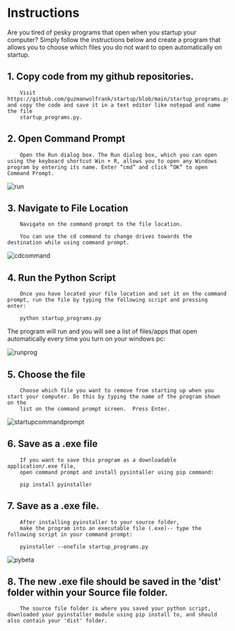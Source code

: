 # Instructions

Are you tired of pesky programs that open when you startup your computer? Simply follow the instructions below and create a program
that allows you to choose which files you do not want to open automatically on startup. 


## 1. Copy code from my github repositories. 
        Visit https://github.com/guzmanwolfrank/startup/blob/main/startup_programs.py and copy the code and save it in a text editor like notepad and name the file 
        startup_programs.py. 

## 2. Open Command Prompt 
        Open the Run dialog box. The Run dialog box, which you can open using the keyboard shortcut Win + R, allows you to open any Windows program by entering its name. Enter “cmd” and click “OK” to open Command Prompt.
![run](https://user-images.githubusercontent.com/29739578/229162515-c7f56abb-6a73-4013-8455-e1b8f7abe44e.jpg)

## 3. Navigate to File Location 
        Navigate on the command prompt to the file location.  
        
        You can use the cd command to change drives towards the destination while using command prompt. 
        
![cdcommand](https://user-images.githubusercontent.com/29739578/229164247-830bd7c1-3c17-479c-8cd1-989834ddff3a.jpg)

## 4. Run the Python Script
        Once you have located your file location and set it on the command prompt, run the file by typing the following script and pressing enter:
        
        python startup_programs.py 


The program will run and you will see a list of files/apps that open automatically every time you turn on your windows pc:

![runprog](https://user-images.githubusercontent.com/29739578/229165589-23c9371a-aee6-4fad-927d-aab1a3be45a9.jpg)


## 5. Choose the file

        Choose which file you want to remove from starting up when you start your computer. Do this by typing the name of the program shown on the 
        list on the command prompt screen.  Press Enter. 

![startupcommandprompt](https://user-images.githubusercontent.com/29739578/229161551-1aaea283-cefe-46b9-9432-997aa80d3ca9.jpg)


## 6. Save as a .exe file 

        If you want to save this program as a downloadable application/.exe file, 
        open command prompt and install pysintaller using pip command:
  
        pip install pyinstaller 
    
    
## 7. Save as a .exe file.

        After installing pyinstaller to your source folder, 
        make the program into an executable file (.exe)-- type the following script in your command prompt:
  
        pyinstaller --onefile startup_programs.py

![pybeta](https://user-images.githubusercontent.com/29739578/229137759-ecb49d6c-c628-469b-b24a-da65083318e7.jpg)



## 8.  The new .exe file should be saved in the 'dist' folder within your Source file folder.  

        The source file folder is where you saved your python script, downloaded your pyinstaller module using pip install to, and should also contain your 'dist' folder.  
